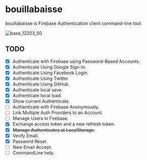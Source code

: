 # bouillabaisse

bouillabaisse is Firebase Authentication client command-line tool.

![base_12203_50](https://cloud.githubusercontent.com/assets/1456047/17456119/472cc21a-5c07-11e6-8a59-d7977347295b.jpg)

## TODO

- [x] Authenticate with Firebase using Password-Based Accounts.
- [x] Authenticate Using Google Sign-In.
- [x] Authenticate Using Facebook Login.
- [x] Authenticate Using Twitter.
- [x] Authenticate Using GitHub.
- [x] Authenticate local save.
- [x] Authenticate local load.
- [x] Show current Authenticate.
- [ ] Authenticate with Firebase Anonymously.
- [ ] Link Multiple Auth Providers to an Account.
- [ ] Manage Users in Firebase.
- [x] Exchange access token and a new refresh token.
- [x] ~~Manage Authenticates at LocalStorage.~~
- [x] Verify Email.
- [x] Password Reset.
- [ ] New Email Accept.
- [ ] CommandLine help.
